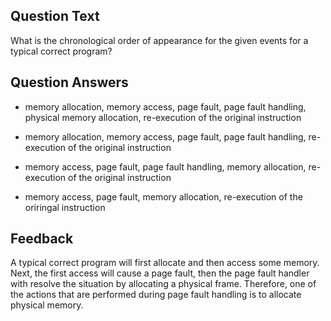 ## Question Text

What is the chronological order of appearance for the given events for a typical correct program?

## Question Answers

- memory allocation, memory access, page fault, page fault handling, physical memory allocation, re-execution of the original instruction

+ memory allocation, memory access, page fault, page fault handling, re-execution of the original instruction

- memory access, page fault, page fault handling, memory allocation, re-execution of the original instruction

- memory access, page fault, memory allocation, re-execution of the oriringal instruction

## Feedback

A typical correct program will first allocate and then access some memory.
Next, the first access will cause a page fault, then the page fault handler with resolve the situation by allocating a physical frame.
Therefore, one of the actions that are performed during page fault handling is to allocate physical memory.
